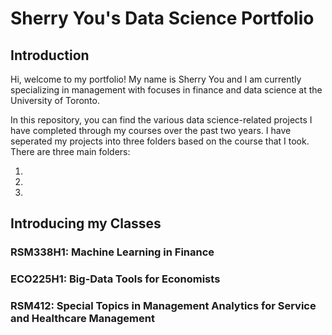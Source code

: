 # Sherry You's Data Science Portfolio

## Introduction
Hi, welcome to my portfolio! My name is Sherry You and I am currently specializing in management with focuses in finance and data science at the University of Toronto.

In this repository, you can find the various data science-related projects I have completed through my courses over the past two years. I have seperated my projects into three folders based on the course that I took. There are three main folders:

1. 
2. 
3. 

## Introducing my Classes

### RSM338H1: Machine Learning in Finance

### ECO225H1: Big-Data Tools for Economists 

### RSM412: Special Topics in Management Analytics for Service and Healthcare Management
